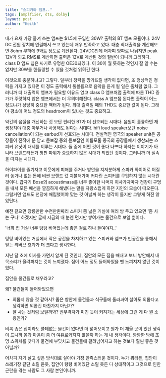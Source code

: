 ```yaml
---
title: "스피커와 앰프.."
tags: [amplfiier, dts, dolby]
layout: post
author: "Keith"
---
```


내가 요새 가장 즐겨 쓰는 앰프는 $1.5에 구입한 30W? 출력의 BT 앰프 모듈이다. 24V DC 전원 장치에 연결해서 쓰고 있는데 매우 만족하고 있다. 대충 최대출력을 계산해보면 8ohm 부하에 9와트 정도로 계산된다. 24VDC인데 어차피 양파로 나눠지면 peak 12V가 되고 RMS로 계산하면 출력은 12V로 계산된 것의 절반이 되니까 그러하다. class D 앰프 칩은 싸기로 유명한 OE30되겠다. 이 30이 뭘 뜻하는 것인지 잘 알 수는 없지만 30W를 핸들링할 수 있을 것처럼 읽히긴 한다.

이것으로 충분하냐고? 그렇다. 일부러 청력을 망가뜨릴 생각이 없다면, 또 정상적인 청력을 가지고 있다면 이 정도 출력에서 풀볼륨으로 음악을 듣게 될 일은 좀처럼 없다. 그러니까 더 대출력의 앰프가 필요할 이유도 없고 class D 앰프처럼 출력에 따른 THD 증가가 뚜렷하지 않은 앰프에서는 더 무의미해진다. class A 앰프쯤 된다면 출력이 어느 정도냐가 상당히 중요한 팩터가 된다. 최대 출력일 때의 THD도 중요한 값이 된다. 그래야 평소에 어느 정도의 headroom이 있냐는 것도 중요하고.

약간의 음질을 개선하는 것 보단 편리한 BT가 더 선호되는 시대다. 음원이 훌륭하면 재생장치야 대충 아무거나 사용해도 된다는 시대다. hifi loud speaker보단 noise cancellation이 되는 earbud가 선호되는 시대다. 전설적인 영국의 speaker unit은 공장들이 진작에 문 닫고 듣보잡 중의 듣보잡인 이름모둘 중국의 공장들에서 생산되는 스피커 유닛이 대세를 이루는 시대다. 둘 중에 어떤 것이 좋다 나쁘다 하자는 이야기가 아니라 브랜드라든가 평판 따위가 중요하지 않은 시대가 되었단 것이다. 그러니까 더 실속을 따지는 시대다.

하이파이를 즐기자고 이웃에게 피해를 주거나 방안을 지저분하게 스피커 와이어로 어질러 놓거나 없는 돈에 비싼 브랜드 값 지불해가며 커다란 스피커를 구입하지 않는 시대란 것이다. 갑자기 Bose의 acoustimass를 너무 좋아한 나머지 이사가자마자 천장이 구멍을 내서 모든 배선을 깔끔하게 해냈다는 말을 자랑스럽게 하던 지인의 모습이 떠오른다. 그럴거면 앰프도 천장에 매립했어야 맞는 것 아닐까 하는 생각이 들지만 그렇게 하진 않았단다.

예전 같으면 장롱만한 수천만윈짜리 스피커 쯤 넓은 거실에 여러 쌍 두고 있으면 '좀 사는 구나' 하겠지만 글쎄 지금의 내 눈엔 먼지만 쌓여가는 물건으로 보일 뿐이다. 

'너희 집 거실 너무 텅텅 비어있는데 좋은 걸로 하나 들여야지..'

텅텅 비어있는 거실에서 작은 공간을 차지하고 있는 스피커와 앰프가 빈공간을 통해서 얻는 리버브 효과가 더 크다고 생각한다. 

지난 달 초에 이사를 가면서 알게 된 것인데, 집안의 모든 짐을 빼내고 보니 방안에서 내 목소리가 울려퍼지는 것이 느껴졌다. 짐이 어느 정도 들어와있을 땐 느껴지지 않던 것이었다. 

집안을 물건들로 채우라고?

왜? 물건들이 들어와있으면 

- 외롭지 않을 것 같아서? 좁은 방안에 물건들과 식구들에 둘러싸여 살아도 외롭다고 생각하면 외롭긴 마찬가지 아닌가?
- 잘 사는 것처럼 보일까봐? 빈부격차가 미친 듯이 커져가는 세상에 그런 게 다 뭔 소용인가?

비록 좁은 집이라도 쓸데없는 물건이 없다면 더 넓어보이고 뭔가 더 채울 곳이 있단 생각이 드니까 몸과 마음이 좀 더 여유로와지지 않을까 하는 게 내 생각이다. 깜깜한 밤에 조명 스위치를 찾다가 물건에 부딪치고 물건들에 걸려넘어지고 하는 것보다 훨씬 좋은 것 아닐까?

어차피 자기 살고 싶은 방식대로 살아야 가장 만족스러운 것이다. 누가 뭐라든, 집안이 쓰레기장 같단 소릴 듣듯, 집안이 텅텅 비어있단 소릴 듯든 다 상대적이고 그것으로 인한 곤란을 겪는 사람도 그 사람 본인이니까. 

